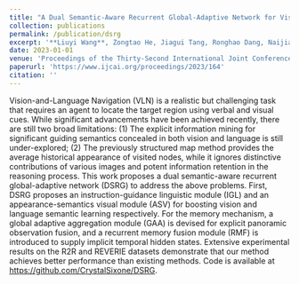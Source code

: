 ```yaml
---
title: "A Dual Semantic-Aware Recurrent Global-Adaptive Network for Vision-and-Language Navigation"
collection: publications
permalink: /publication/dsrg
excerpt: '**Liuyi Wang**, Zongtao He, Jiagui Tang, Ronghao Dang, Naijia Wang, Chengju Liu, Qijun Chen'
date: 2023-01-01
venue: 'Proceedings of the Thirty-Second International Joint Conference on Artificial Intelligence'
paperurl: 'https://www.ijcai.org/proceedings/2023/164'
citation: ''
---
```


Vision-and-Language Navigation (VLN) is a realistic but challenging task that requires an agent to locate the target region using verbal and visual cues. While significant advancements have been achieved recently, there are still two broad limitations: (1) The explicit information mining for significant guiding semantics concealed in both vision and language is still under-explored; (2) The previously structured map method provides the average historical appearance of visited nodes, while it ignores distinctive contributions of various images and potent information retention in the reasoning process. This work proposes a dual semantic-aware recurrent global-adaptive network (DSRG) to address the above problems. First, DSRG proposes an instruction-guidance linguistic module (IGL) and an appearance-semantics visual module (ASV) for boosting vision and language semantic learning respectively. For the memory mechanism, a global adaptive aggregation module (GAA) is devised for explicit panoramic observation fusion, and a recurrent memory fusion module (RMF) is introduced to supply implicit temporal hidden states. Extensive experimental results on the R2R and REVERIE datasets demonstrate that our method achieves better performance than existing methods. Code is available at https://github.com/CrystalSixone/DSRG.
